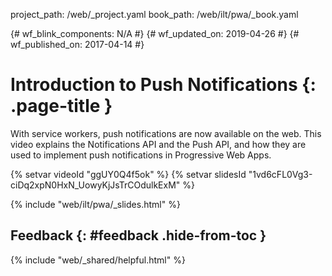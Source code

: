 project_path: /web/_project.yaml
book_path: /web/ilt/pwa/_book.yaml

{# wf_blink_components: N/A #}
{# wf_updated_on: 2019-04-26 #}
{# wf_published_on: 2017-04-14 #}

# Introduction to Push Notifications {: .page-title }

With service workers, push notifications are now available on the web. This
video explains the Notifications API and the Push API, and how they are used to
implement push notifications in Progressive Web Apps.

{% setvar videoId "ggUY0Q4f5ok" %}
{% setvar slidesId "1vd6cFL0Vg3-ciDq2xpN0HxN_UowyKjJsTrCOdulkExM" %}

{% include "web/ilt/pwa/_slides.html" %}

## Feedback {: #feedback .hide-from-toc }

{% include "web/_shared/helpful.html" %}
